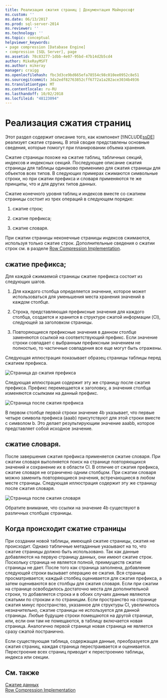 ```yaml
---
title: Реализация сжатия страниц | Документация Майкрософт
ms.custom: ''
ms.date: 06/13/2017
ms.prod: sql-server-2014
ms.reviewer: ''
ms.technology: ''
ms.topic: conceptual
helpviewer_keywords:
- page compression [Database Engine]
- compression [SQL Server], page
ms.assetid: 78c83277-1dbb-4e07-95bd-47b14d2b5cd4
author: MikeRayMSFT
ms.author: mikeray
manager: craigg
ms.openlocfilehash: fbc3d3ce9bd665efa78554c98c010ee0952c8e51
ms.sourcegitcommit: 3da2edf82763852cff6772a1a282ace3034b4936
ms.translationtype: MT
ms.contentlocale: ru-RU
ms.lasthandoff: 10/02/2018
ms.locfileid: "48123094"
---
```

# <a name="page-compression-implementation"></a>Реализация сжатия страниц
  Этот раздел содержит описание того, как компонент [!INCLUDE[ssDE](../../includes/ssde-md.md)] реализует сжатие страниц. В этой сводке представлены основные сведения, которые помогут при планировании объема хранения.  
  
 Сжатие страницы похоже на сжатие таблиц, табличных секций, индексов и индексных секций. Последующее описание сжатия страницы для таблицы одинаково применимо для сжатия страницы для объектов всех типов. В следующих примерах сжимаются символьные строки, но при сжатии префикса и словаря применяются те же принципы, что и для других типов данных.  
  
 Сжатие конечного уровня таблиц и индексов вместе со сжатием страницы состоит из трех операций в следующем порядке:  
  
1.  сжатие строк;  
  
2.  сжатие префикса;  
  
3.  сжатие словаря.  
  
 При сжатии страницы неконечные страницы индексов сжимаются, используя только сжатие строк. Дополнительные сведения о сжатии строк см. в разделе [Row Compression Implementation](../data-compression/row-compression-implementation.md).  
  
## <a name="prefix-compression"></a>сжатие префикса;  
 Для каждой сжимаемой страницы сжатие префикса состоит из следующих шагов.  
  
1.  Для каждого столбца определяется значение, которое может использоваться для уменьшения места хранения значений в каждом столбце.  
  
2.  Строка, представляющая префиксные значения для каждого столбца, создается и хранится в структуре сжатой информации (CI), следующей за заголовком страницы.  
  
3.  Повторяющиеся префиксные значения в данном столбце заменяются ссылкой на соответствующий префикс. Если значение строки совпадает с выбранным префиксным значением не полностью, то частичные совпадения все еще могут быть отражены.  
  
 Следующая иллюстрация показывает образец страницы таблицы перед сжатием префикса.  
  
 ![Страница до сжатия префикса](../media/skt-tblcompression1c.gif "Страница до сжатия префикса")  
  
 Следующая иллюстрация содержит эту же страницу после сжатия префикса. Префикс перемещается к заголовку, а значения столбца изменяются ссылками на данный префикс.  
  
 ![Страница после сжатия префикса](../media/tblcompression2.gif "Страница после сжатия префикса")  
  
 В первом столбце первой строки значение 4b указывает, что первые четыре символа префикса (aaab) присутствуют для этой строки вместе с символом b. Это делает результирующим значение aaabb, которое представляет собой исходное значение.  
  
## <a name="dictionary-compression"></a>сжатие словаря.  
 После завершения сжатия префикса применяется сжатие словаря. При сжатии словаря выполняется поиск на странице повторяющихся значений и сохранение их в области CI. В отличие от сжатия префикса, сжатие словаря не ограничено одним столбцом. При сжатии словаря можно заменить повторяющиеся значения, встречающиеся в любом месте страницы. Следующая иллюстрация содержит эту же страницу после сжатия словаря.  
  
 ![Страница после сжатия словаря](../media/tblcompression3.gif "Страница после сжатия словаря")  
  
 Обратите внимание, что ссылки на значение 4b существуют в различных столбцах страницы.  
  
## <a name="when-page-compression-occurs"></a>Когда происходит сжатие страницы  
 При создании новой таблицы, имеющей сжатие страницы, сжатия не происходит. Однако табличные метаданные указывают на то, что сжатие страницы должно быть использовано. Так как данные добавляются на первую страницу данных, они имеют сжатие строк. Поскольку страница не является полной, преимуществ сжатие страницы не дает. После того как страница заполнена, добавление следующей строки вызывает операцию ее сжатия. Вся страница просматривается; каждый столбец оценивается для сжатия префикса, а затем оцениваются все столбцы для сжатия словаря. Если при сжатии на странице освободилось достаточно места для дополнительной строки, то добавляется строка и в обоих случаях данные являются сжатыми по строкам и по страницам. Если пространство на странице сжатия минус пространство, указанное для структуры CI, увеличилось незначительно, сжатие страницы не используется для данной страницы. Любые будущие строки помещаются на другой странице, или, если они там не помещаются, в таблицу включается новая страница. Аналогично первой странице новая страница не является сразу сжатой постранично.  
  
 Если существующая таблица, содержащая данные, преобразуется для сжатия страниц, каждая страница перестраивается и оценивается. Перестроение всех страниц приводит к перестроению таблицы, индекса или секции.  
  
## <a name="see-also"></a>См. также  
 [Сжатие данных](data-compression.md)   
 [Row Compression Implementation](row-compression-implementation.md)  
  
  
